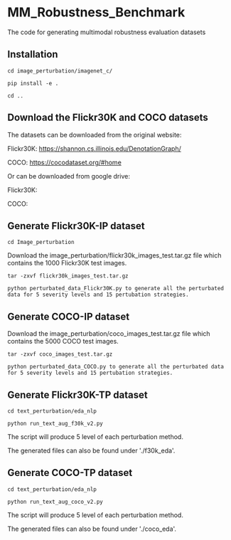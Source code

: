 # MM_Robustness_Benchmark

The code for generating multimodal robustness evaluation datasets

## Installation

```
cd image_perturbation/imagenet_c/
```
```
pip install -e .
```
```
cd ..
```

## Download the Flickr30K and COCO datasets

The datasets can be downloaded from the original website:

Flickr30K: https://shannon.cs.illinois.edu/DenotationGraph/

COCO: https://cocodataset.org/#home

Or can be downloaded from google drive:

Flickr30K: 

COCO:


## Generate Flickr30K-IP dataset
```
cd Image_perturbation
```
Download the image_perturbation/flickr30k_images_test.tar.gz file which contains the 1000 Flickr30K test images.
```
tar -zxvf flickr30k_images_test.tar.gz
```
```
python perturbated_data_Flickr30K.py to generate all the perturbated data for 5 severity levels and 15 pertubation strategies. 
```

## Generate COCO-IP dataset

Download the image_perturbation/coco_images_test.tar.gz file which contains the 5000 COCO test images.
```
tar -zxvf coco_images_test.tar.gz
```
```
python perturbated_data_COCO.py to generate all the perturbated data for 5 severity levels and 15 pertubation strategies. 
```

## Generate Flickr30K-TP dataset
```
cd text_perturbation/eda_nlp
```
```
python run_text_aug_f30k_v2.py
```
The script will produce 5 level of each perturbation method.

The generated files can also be found under './f30k_eda'.

## Generate COCO-TP dataset
```
cd text_perturbation/eda_nlp
```
```
python run_text_aug_coco_v2.py
```
The script will produce 5 level of each perturbation method. 

The generated files can also be found under './coco_eda'.
